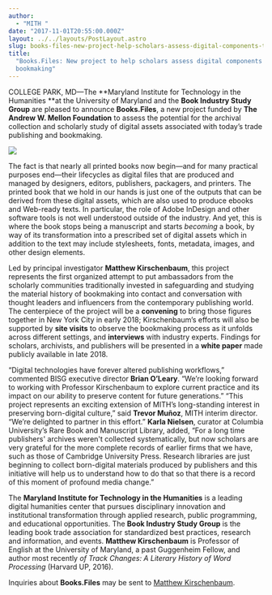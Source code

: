 ```yaml
---
author:
  - "MITH "
date: "2017-11-01T20:55:00.000Z"
layout: ../../layouts/PostLayout.astro
slug: books-files-new-project-help-scholars-assess-digital-components-todays-bookmaking
title:
  "Books.Files: New project to help scholars assess digital components of today’s
  bookmaking"
---
```


COLLEGE PARK, MD—The **Maryland Institute for Technology in the Humanities **at the University of Maryland and the **Book Industry Study Group** are pleased to announce **Books.Files**, a new project funded by **The** **Andrew W. Mellon Foundation** to assess the potential for the archival collection and scholarly study of digital assets associated with today’s trade publishing and bookmaking.

![](/assets/images/2010-2499689386_b13cdb37fc_b.jpg)![]()

The fact is that nearly all printed books now begin—and for many practical purposes end—their lifecycles as digital files that are produced and managed by designers, editors, publishers, packagers, and printers. The printed book that we hold in our hands is just one of the outputs that can be derived from these digital assets, which are also used to produce ebooks and Web-ready texts. In particular, the role of Adobe InDesign and other software tools is not well understood outside of the industry. And yet, this is where the book stops being a manuscript and starts _becoming_ a book, by way of its transformation into a prescribed set of digital assets which in addition to the text may include stylesheets, fonts, metadata, images, and other design elements.

Led by principal investigator **Matthew Kirschenbaum**, this project represents the first organized attempt to put ambassadors from the scholarly communities traditionally invested in safeguarding and studying the material history of bookmaking into contact and conversation with thought leaders and influencers from the contemporary publishing world. The centerpiece of the project will be a **convening** to bring those figures together in New York City in early 2018; Kirschenbaum’s efforts will also be supported by **site visits** to observe the bookmaking process as it unfolds across different settings, and **interviews** with industry experts. Findings for scholars, archivists, and publishers will be presented in a **white paper** made publicly available in late 2018.

“Digital technologies have forever altered publishing workflows,” commented BISG executive director **Brian O’Leary**. “We’re looking forward to working with Professor Kirschenbaum to explore current practice and its impact on our ability to preserve content for future generations.” “This project represents an exciting extension of MITH’s long-standing interest in preserving born-digital culture,” said **Trevor Muñoz**, MITH interim director. “We’re delighted to partner in this effort.” **Karla Nielsen**, curator at Columbia University’s Rare Book and Manuscript Library, added, “For a long time publishers' archives weren't collected systematically, but now scholars are very grateful for the more complete records of earlier firms that we have, such as those of Cambridge University Press. Research libraries are just beginning to collect born-digital materials produced by publishers and this initiative will help us to understand how to do that so that there is a record of this moment of profound media change.”

The **Maryland Institute for Technology in the Humanities** is a leading digital humanities center that pursues disciplinary innovation and institutional transformation through applied research, public programming, and educational opportunities. The **Book Industry Study Group** is the leading book trade association for standardized best practices, research and information, and events. **Matthew Kirschenbaum** is Professor of English at the University of Maryland, a past Guggenheim Fellow, and author most recently _of Track Changes: A Literary History of Word Processing_ (Harvard UP, 2016).

Inquiries about **Books.Files** may be sent to [Matthew Kirschenbaum](mailto:mgk@umd.edu).

